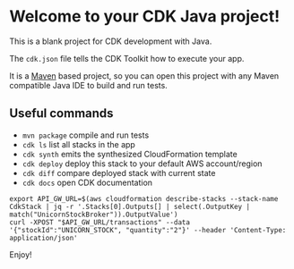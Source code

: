 # Welcome to your CDK Java project!

This is a blank project for CDK development with Java.

The `cdk.json` file tells the CDK Toolkit how to execute your app.

It is a [Maven](https://maven.apache.org/) based project, so you can open this project with any Maven compatible Java IDE to build and run tests.

## Useful commands

 * `mvn package`     compile and run tests
 * `cdk ls`          list all stacks in the app
 * `cdk synth`       emits the synthesized CloudFormation template
 * `cdk deploy`      deploy this stack to your default AWS account/region
 * `cdk diff`        compare deployed stack with current state
 * `cdk docs`        open CDK documentation

```shell
export API_GW_URL=$(aws cloudformation describe-stacks --stack-name CdkStack | jq -r '.Stacks[0].Outputs[] | select(.OutputKey | match("UnicornStockBroker")).OutputValue')
curl -XPOST "$API_GW_URL/transactions" --data '{"stockId":"UNICORN_STOCK", "quantity":"2"}' --header 'Content-Type: application/json'
```


Enjoy!
